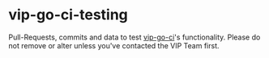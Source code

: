 # vip-go-ci-testing
Pull-Requests, commits and data to test <a href="https://github.com/automattic/vip-go-ci/">vip-go-ci</a>'s functionality. Please do not remove or alter unless you've contacted the VIP Team first. 
